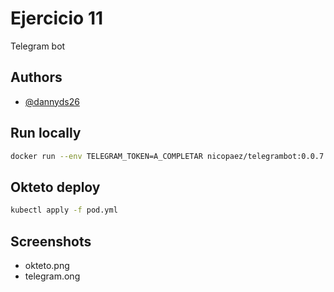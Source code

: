 
# Ejercicio 11

Telegram bot


## Authors

- [@dannyds26](https://www.github.com/dannyds26)


## Run locally

```bash
docker run --env TELEGRAM_TOKEN=A_COMPLETAR nicopaez/telegrambot:0.0.7
```

## Okteto deploy

```bash
kubectl apply -f pod.yml
```

## Screenshots

* okteto.png
* telegram.ong
